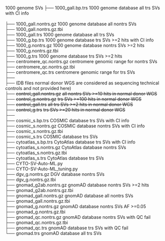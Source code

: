 1000 genome SVs
├── 1000_gall.bp.trs               1000 genome database all trs SVs with CI info   <br />            
├── 1000_gall.nontrs.gz            1000 genome database all nontrs SVs  <br /> 
├── 1000_gall.nontrs.gz.tbi    <br />
├── 1000_gall.trs                  1000 genome database all trs SVs                    
├── 1000_g.bp.trs                  1000 genome database trs SVs >=2 hits with CI info  <br />
├── 1000_g.nontrs.gz               1000 genome database nontrs SVs >=2 hits  <br />
├── 1000_g.nontrs.gz.tbi  <br />
├── 1000_g.trs                     1000 genome database trs SVs >=2 hits  <br />
├── centromere_qc.nontrs.gz        centromere genomic range for nontrs SVs  <br />
├── centromere_qc.nontrs.gz.tbi  <br />
├── centromere_qc.trs              centromere genomic range for trs SVs  <br />
├──    <br />
├── (DB files normal donor WGS are considered as sequencing technical controls and not provided here)  <br />
├── ~~control_gall.nontrs.gz~~         ~~all nontrs SVs >=10 hits in normal donor WGS~~  <br />
├── ~~control_g.nontrs.gz~~            ~~trs SVs >=100 hits in normal donor WGS~~  <br />
├── ~~control_gall.trs~~               ~~all trs SVs >=2 hits in normal donor WGS~~  <br />
├── ~~control_g.trs~~                  ~~trs SVs >=20 hits in normal donor WGS~~  <br />
├──     <br />
├── cosmic_s.bp.trs                COSMIC database trs SVs with CI info  <br />
├── cosmic_s.nontrs.gz             COSMIC database nontrs SVs with CI info  <br />
├── cosmic_s.nontrs.gz.tbi  <br />
├── cosmic_s.trs                    COSMIC database trs SVs  <br />
├── cytoatlas_s.bp.trs              CytoAtlas database trs SVs with CI info  <br />
├── cytoatlas_s.nontrs.gz           CytoAtlas database nontrs SVs  <br />
├── cytoatlas_s.nontrs.gz.tbi  <br />
├── cytoatlas_s.trs                 CytoAtlas database trs SVs  <br />
├── CYTO-SV-Auto-ML.py  <br />
├── CYTO-SV-Auto-ML_tuning.py  <br />
├── dgv_g.nontrs.gz                 DGV database nontrs SVs  <br /> 
├── dgv_g.nontrs.gz.tbi  <br />
├── gnomad_g2ab.nontrs.gz           gnomAD database nontrs SVs >=2 hits  <br />
├── gnomad_g2ab.nontrs.gz.tbi  <br />
├── gnomad_gall.nontrs.gz           gnomAD database all nontrs SVs   <br />
├── gnomad_gall.nontrs.gz.tbi  <br />
├── gnomad_g.nontrs.gz              gnomAD database nontrs SVs AF >=0.05  <br />
├── gnomad_g.nontrs.gz.tbi  <br />
├── gnomad_qc.nontrs.gz             gnomAD database nontrs SVs with QC fail  <br />
├── gnomad_qc.nontrs.gz.tbi  <br />
├── gnomad_qc.trs                   gnomAD database trs SVs with QC fail  <br />
└── gnomad.trs                      gnomAD database all trs SVs  <br />
